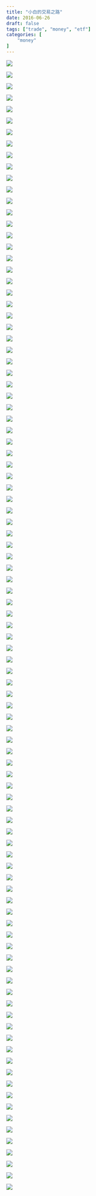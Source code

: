 ```yaml
---
title: "小白的交易之路"
date: 2016-06-26
draft: false
tags: ["trade", "money", "etf"]
categories: [
    "money"
]
---
```


![](小白的交易之路.001.png)

![](小白的交易之路.002.png)

![](小白的交易之路.003.png)

![](小白的交易之路.004.png)

![](小白的交易之路.005.png)

![](小白的交易之路.006.png)

![](小白的交易之路.007.png)

![](小白的交易之路.008.png)

![](小白的交易之路.009.png)

![](小白的交易之路.010.png)

![](小白的交易之路.011.png)

![](小白的交易之路.012.png)

![](小白的交易之路.013.png)

![](小白的交易之路.014.png)

![](小白的交易之路.015.png)

![](小白的交易之路.016.png)

![](小白的交易之路.017.png)

![](小白的交易之路.018.png)

![](小白的交易之路.019.png)

![](小白的交易之路.020.png)

![](小白的交易之路.021.png)

![](小白的交易之路.022.png)

![](小白的交易之路.023.png)

![](小白的交易之路.024.png)

![](小白的交易之路.025.png)

![](小白的交易之路.026.png)

![](小白的交易之路.027.png)

![](小白的交易之路.028.png)

![](小白的交易之路.029.png)

![](小白的交易之路.030.png)

![](小白的交易之路.031.png)

![](小白的交易之路.032.png)

![](小白的交易之路.033.png)

![](小白的交易之路.034.png)

![](小白的交易之路.035.png)

![](小白的交易之路.036.png)

![](小白的交易之路.037.png)

![](小白的交易之路.038.png)

![](小白的交易之路.039.png)

![](小白的交易之路.040.png)

![](小白的交易之路.041.png)

![](小白的交易之路.042.png)

![](小白的交易之路.043.png)

![](小白的交易之路.044.png)

![](小白的交易之路.045.png)

![](小白的交易之路.046.png)

![](小白的交易之路.047.png)

![](小白的交易之路.048.png)

![](小白的交易之路.049.png)

![](小白的交易之路.050.png)

![](小白的交易之路.051.png)

![](小白的交易之路.052.png)

![](小白的交易之路.053.png)

![](小白的交易之路.054.png)

![](小白的交易之路.055.png)

![](小白的交易之路.056.png)

![](小白的交易之路.057.png)

![](小白的交易之路.058.png)

![](小白的交易之路.059.png)

![](小白的交易之路.060.png)

![](小白的交易之路.061.png)

![](小白的交易之路.062.png)

![](小白的交易之路.063.png)

![](小白的交易之路.064.png)

![](小白的交易之路.065.png)

![](小白的交易之路.066.png)

![](小白的交易之路.067.png)

![](小白的交易之路.068.png)

![](小白的交易之路.069.png)

![](小白的交易之路.070.png)

![](小白的交易之路.071.png)

![](小白的交易之路.072.png)

![](小白的交易之路.073.png)

![](小白的交易之路.074.png)

![](小白的交易之路.075.png)

![](小白的交易之路.076.png)

![](小白的交易之路.077.png)

![](小白的交易之路.078.png)

![](小白的交易之路.079.png)

![](小白的交易之路.080.png)

![](小白的交易之路.081.png)

![](小白的交易之路.082.png)

![](小白的交易之路.083.png)

![](小白的交易之路.084.png)

![](小白的交易之路.085.png)

![](小白的交易之路.086.png)

![](小白的交易之路.087.png)

![](小白的交易之路.088.png)

![](小白的交易之路.089.png)

![](小白的交易之路.090.png)

![](小白的交易之路.091.png)

![](小白的交易之路.092.png)

![](小白的交易之路.093.png)

![](小白的交易之路.094.png)

![](小白的交易之路.095.png)

![](小白的交易之路.096.png)

![](小白的交易之路.097.png)

![](小白的交易之路.098.png)

![](小白的交易之路.099.png)
